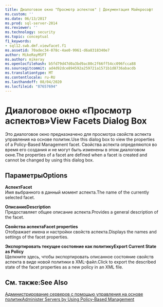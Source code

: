 ```yaml
---
title: Диалоговое окно "Просмотр аспектов" | Документация Майкрософт
ms.custom: ''
ms.date: 06/13/2017
ms.prod: sql-server-2014
ms.reviewer: ''
ms.technology: security
ms.topic: conceptual
f1_keywords:
- sql12.swb.dmf.viewfacet.f1
ms.assetid: 70adec34-078c-4ae0-9961-d6a8318340e7
author: MikeRayMSFT
ms.author: mikeray
ms.openlocfilehash: b5fd79d47d0a3bd9ac80c2f66ff54cc096fcca88
ms.sourcegitcommit: ad4d92dce894592a259721a1571b1d8736abacdb
ms.translationtype: MT
ms.contentlocale: ru-RU
ms.lasthandoff: 08/04/2020
ms.locfileid: "87657694"
---
```

# <a name="view-facets-dialog-box"></a><span data-ttu-id="a3f5b-102">Диалоговое окно «Просмотр аспектов»</span><span class="sxs-lookup"><span data-stu-id="a3f5b-102">View Facets Dialog Box</span></span>
  <span data-ttu-id="a3f5b-103">Это диалоговое окно предназначено для просмотра свойств аспекта управления на основе политик.</span><span class="sxs-lookup"><span data-stu-id="a3f5b-103">Use this dialog box to view the properties of a Policy-Based Management facet.</span></span> <span data-ttu-id="a3f5b-104">Свойства аспекта определяются во время его создания и не могут быть изменены в этом диалоговом окне.</span><span class="sxs-lookup"><span data-stu-id="a3f5b-104">The properties of a facet are defined when a facet is created and cannot be changed by using this dialog box.</span></span>  
  
## <a name="options"></a><span data-ttu-id="a3f5b-105">Параметры</span><span class="sxs-lookup"><span data-stu-id="a3f5b-105">Options</span></span>  
 <span data-ttu-id="a3f5b-106">**Аспект**</span><span class="sxs-lookup"><span data-stu-id="a3f5b-106">**Facet**</span></span>  
 <span data-ttu-id="a3f5b-107">Имя выбранного в данный момент аспекта.</span><span class="sxs-lookup"><span data-stu-id="a3f5b-107">The name of the currently selected facet.</span></span>  
  
 <span data-ttu-id="a3f5b-108">**Описание**</span><span class="sxs-lookup"><span data-stu-id="a3f5b-108">**Description**</span></span>  
 <span data-ttu-id="a3f5b-109">Предоставляет общее описание аспекта.</span><span class="sxs-lookup"><span data-stu-id="a3f5b-109">Provides a general description of the facet.</span></span>  
  
 <span data-ttu-id="a3f5b-110">**Свойства аспекта**</span><span class="sxs-lookup"><span data-stu-id="a3f5b-110">**Facet properties**</span></span>  
 <span data-ttu-id="a3f5b-111">Отображает имена и настройки свойств аспекта.</span><span class="sxs-lookup"><span data-stu-id="a3f5b-111">Displays the names and settings of the facet properties.</span></span>  
  
 <span data-ttu-id="a3f5b-112">**Экспортировать текущее состояние как политику**</span><span class="sxs-lookup"><span data-stu-id="a3f5b-112">**Export Current State as Policy**</span></span>  
 <span data-ttu-id="a3f5b-113">Щелкните здесь, чтобы экспортировать описанное состояние свойств аспекта в виде новой политики в XML-файл.</span><span class="sxs-lookup"><span data-stu-id="a3f5b-113">Click to export the described state of the facet properties as a new policy in an XML file.</span></span>  
  
## <a name="see-also"></a><span data-ttu-id="a3f5b-114">См. также:</span><span class="sxs-lookup"><span data-stu-id="a3f5b-114">See Also</span></span>  
 [<span data-ttu-id="a3f5b-115">Администрирование серверов с помощью управления на основе политик</span><span class="sxs-lookup"><span data-stu-id="a3f5b-115">Administer Servers by Using Policy-Based Management</span></span>](administer-servers-by-using-policy-based-management.md)  
  
  
